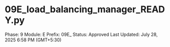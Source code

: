 # 09E_load_balancing_manager_READY.py

Phase: 9
Module: E
Prefix: 09E_
Status: Approved
Last Updated: July 28, 2025 6:58 PM (GMT+5:30)